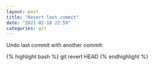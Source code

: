 ```yaml
---
layout: post
title: "Revert last commit"
date: "2021-02-18 22:59"
categories: git
---
```


Undo last commit with another commit:

{% highlight bash %}
git revert HEAD
{% endhighlight %}
